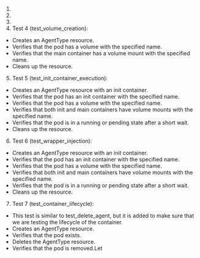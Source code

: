 1. 
2. 
3. 
4. Test 4 (test_volume_creation):
- Creates an AgentType resource.
- Verifies that the pod has a volume with the specified name.
- Verifies that the main container has a volume mount with the specified name.
- Cleans up the resource.
5. Test 5 (test_init_container_execution):
- Creates an AgentType resource with an init container.
- Verifies that the pod has an init container with the specified name.
- Verifies that the pod has a volume with the specified name.
- Verifies that both init and main containers have volume mounts with the specified name.
- Verifies that the pod is in a running or pending state after a short wait.
- Cleans up the resource.
6. Test 6 (test_wrapper_injection):
- Creates an AgentType resource with an init container.
- Verifies that the pod has an init container with the specified name.
- Verifies that the pod has a volume with the specified name.
- Verifies that both init and main containers have volume mounts with the specified name.
- Verifies that the pod is in a running or pending state after a short wait.
- Cleans up the resource.
7. Test 7 (test_container_lifecycle):
- This test is similar to test_delete_agent, but it is added to make sure that we are testing the lifecycle of the container.
- Creates an AgentType resource.
- Verifies that the pod exists.
- Deletes the AgentType resource.
- Verifies that the pod is removed.Let